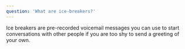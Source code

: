 ```yaml
---
question: 'What are ice-breakers?'
---
```


Ice breakers are pre-recorded voicemail messages you can use to start conversations with other people if you are too shy to send a greeting of your own.
